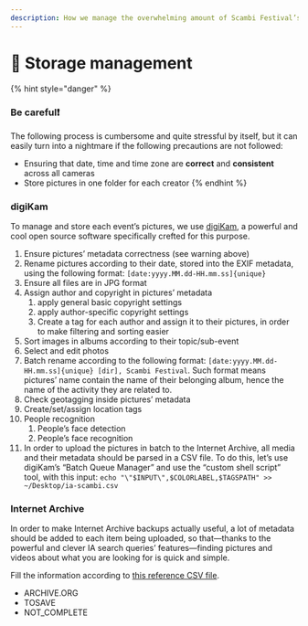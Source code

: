 ```yaml
---
description: How we manage the overwhelming amount of Scambi Festival’s media
---
```


# 💾 Storage management

{% hint style="danger" %}
### Be careful❗️

The following process is cumbersome and quite stressful by itself, but it can easily turn into a nightmare if the following precautions are not followed:

* Ensuring that date, time and time zone are **correct** and **consistent** across all cameras
* Store pictures in one folder for each creator
{% endhint %}

### digiKam

To manage and store each event’s pictures, we use [digiKam](https://digikam.org), a powerful and cool open source software specifically crefted for this purpose.

1. Ensure pictures’ metadata correctness (see warning above)
2. Rename pictures according to their date, stored into the EXIF metadata, using the following format: `[date:yyyy.MM.dd-HH.mm.ss]{unique}`
3. Ensure all files are in JPG format
4. Assign author and copyright in pictures’ metadata
   1. apply general basic copyright settings
   2. apply author-specific copyright settings
   3. Create a tag for each author and assign it to their pictures, in order to make filtering and sorting easier
5. Sort images in albums according to their topic/sub-event
6. Select and edit photos
7. Batch rename according to the following format: `[date:yyyy.MM.dd-HH.mm.ss]{unique} [dir], Scambi Festival`. Such format means pictures’ name contain the name of their belonging album, hence the name of the activity they are related to.
8. Check geotagging inside pictures’ metadata
9. Create/set/assign location tags
10. People recognition
    1. People’s face detection
    2. People’s face recognition
11. In order to upload the pictures in batch to the Internet Archive, all media and their metadata should be parsed in a CSV file. To do this, let’s use digiKam’s “Batch Queue Manager” and use the “custom shell script” tool, with this input: `echo "\"$INPUT\",$COLORLABEL,$TAGSPATH" >> ~/Desktop/ia-scambi.csv`

### Internet Archive

In order to make Internet Archive backups actually useful, a lot of metadata should be added to each item being uploaded, so that—thanks to the powerful and clever IA search queries’ features—finding pictures and videos about what you are looking for is quick and simple.

Fill the information according to [this reference CSV file](https://x.scambi.org/scambi-archive.org-reference.csv).

* ARCHIVE.ORG
* TOSAVE
* NOT\_COMPLETE
